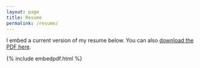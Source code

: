 ```yaml
---
layout: page
title: Resume
permalink: /resume/
---
```


I embed a current version of my resume below. You can also [download the PDF here](https://drive.google.com/file/d/0B9JFuMiqGShfRTNTZTVjY0JsVUk/view?usp=sharing).

{% include embedpdf.html %}
